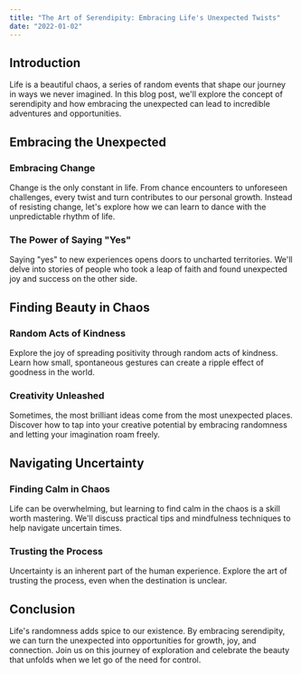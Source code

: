 ```yaml
---
title: "The Art of Serendipity: Embracing Life's Unexpected Twists"
date: "2022-01-02"
---
```


## Introduction

Life is a beautiful chaos, a series of random events that shape our journey in ways we never imagined. In this blog post, we'll explore the concept of serendipity and how embracing the unexpected can lead to incredible adventures and opportunities.

## Embracing the Unexpected

### Embracing Change

Change is the only constant in life. From chance encounters to unforeseen challenges, every twist and turn contributes to our personal growth. Instead of resisting change, let's explore how we can learn to dance with the unpredictable rhythm of life.

### The Power of Saying "Yes"

Saying "yes" to new experiences opens doors to uncharted territories. We'll delve into stories of people who took a leap of faith and found unexpected joy and success on the other side.

## Finding Beauty in Chaos

### Random Acts of Kindness

Explore the joy of spreading positivity through random acts of kindness. Learn how small, spontaneous gestures can create a ripple effect of goodness in the world.

### Creativity Unleashed

Sometimes, the most brilliant ideas come from the most unexpected places. Discover how to tap into your creative potential by embracing randomness and letting your imagination roam freely.

## Navigating Uncertainty

### Finding Calm in Chaos

Life can be overwhelming, but learning to find calm in the chaos is a skill worth mastering. We'll discuss practical tips and mindfulness techniques to help navigate uncertain times.

### Trusting the Process

Uncertainty is an inherent part of the human experience. Explore the art of trusting the process, even when the destination is unclear.

## Conclusion

Life's randomness adds spice to our existence. By embracing serendipity, we can turn the unexpected into opportunities for growth, joy, and connection. Join us on this journey of exploration and celebrate the beauty that unfolds when we let go of the need for control.
